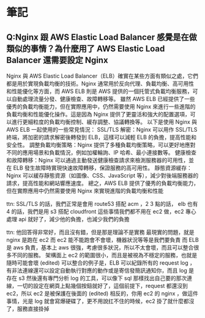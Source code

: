 # 筆記

## Q:Nginx 跟 AWS Elastic Load Balancer 感覺是在做類似的事情？為什麼用了 AWS Elastic Load Balancer 還需要設定 Nginx

Nginx 與 AWS Elastic Load Balancer（ELB）確實在某些方面有類似之處，它們都是用於實現負載均衡的技術。Nginx 通常用於反向代理、負載均衡、高可用性和性能優化等方面，而 AWS ELB 則是 AWS 提供的一個托管式負載均衡服務，可以自動處理流量分發、健康檢查、故障轉移等。
雖然 AWS ELB 已經提供了一些優秀的負載均衡能力，但在實際應用中，仍然需要使用 Nginx 來進行一些進階的負載均衡和性能優化操作。這是因為 Nginx 提供了更靈活和強大的配置選項，可以進行更細粒度的負載均衡控制、緩存調整、協議轉換等。
以下是使用 Nginx 與 AWS ELB 一起使用的一些常見情況：
SSL/TLS 解密：Nginx 可以用作 SSL/TLS 終端，將加密的請求解密後轉發到 ELB，這樣可以減輕 ELB 的負擔，提高性能和安全性。
調整負載均衡策略：Nginx 提供了多種負載均衡策略，可以更好地應對不同的應用場景和負載情況，例如加權輪詢、IP 哈希、最小連接數等。
健康檢查和故障轉移：Nginx 可以通過主動發送健康檢查請求來檢測服務器的可用性，並在 ELB 發生故障時實現快速故障轉移，保證服務的高可用性。
靜態資源緩存：Nginx 可以緩存靜態資源（如圖像、CSS、JavaScript 等），減少對後端服務器的請求，提高性能和網站響應速度。
總之，AWS ELB 提供了優秀的負載均衡能力，但在實際應用中仍然需要使用 Nginx 來實現進階的負載均衡和性能

ttn: SSL/TLS 的話，我們正常是會用 route53 搭配 acm ，2 3 點的話， elb 也有
4 的話，我們是用 s3 搭配 cloudfront
這些事情我們都不用在 ec2 做，ec2 專心處理 api 就好了，減少他的負擔，也減少我們的負擔

ttn:
他回答得非常好，而且沒有錯，但是那是理論不是實務
最現實的問題，就是 nginx 是跑在 ec2 而 ec2 能不能跑會不會壞，機器狀況等等是我們要負責
而 ELB 是 aws 負責，基本上 aws 很強，考慮很多狀況，所以不太會壞，而且可以整合很多不同的服務。 架構面上 ec2 的範圍很小，而且是被視為不穩定的服務，也就是隨時可能會壞 (edited)
可以整合的例子是，ELB 可以紀錄所有的 request log ，有非法連線還可以設定自動執行對應的動作或是寄信發簡訊通知你，而且 log 是存在 s3 然後還有專門分析 log 的工具，可以像下 sql 那樣找出自己要的那次連線，一切的設定在網頁上點幾個按鈕就好了，這個前提下，request 都還沒到 ec2，所以 ec2 是被保護在後面的 (edited)
相反的，你用 ec2 的 nginx ，做這件事情，光是 log 就會寫爆硬碟了，更不用說扛不住的時候，ec2 掛了就什麼都沒了，服務直接掛掉
